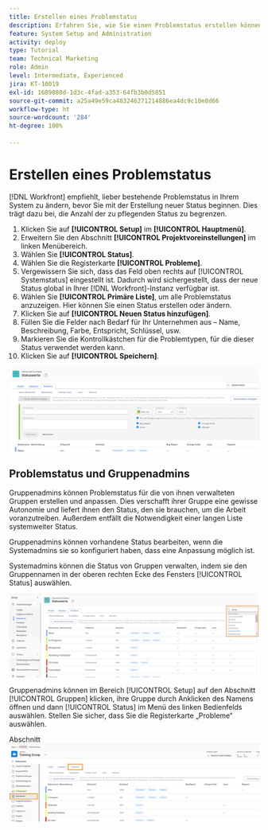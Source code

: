 ```yaml
---
title: Erstellen eines Problemstatus
description: Erfahren Sie, wie Sie einen Problemstatus erstellen können, der den Anforderungen der Workflows Ihres Unternehmens gerecht wird.
feature: System Setup and Administration
activity: deploy
type: Tutorial
team: Technical Marketing
role: Admin
level: Intermediate, Experienced
jira: KT-10019
exl-id: 1689080d-1d3c-4fad-a353-64fb3b0d5851
source-git-commit: a25a49e59ca483246271214886ea4dc9c10e8d66
workflow-type: ht
source-wordcount: '284'
ht-degree: 100%

---
```


# Erstellen eines Problemstatus

[!DNL Workfront] empfiehlt, lieber bestehende Problemstatus in Ihrem System zu ändern, bevor Sie mit der Erstellung neuer Status beginnen. Dies trägt dazu bei, die Anzahl der zu pflegenden Status zu begrenzen.

1. Klicken Sie auf **[!UICONTROL Setup]** im **[!UICONTROL Hauptmenü]**.
1. Erweitern Sie den Abschnitt **[!UICONTROL Projektvoreinstellungen]** im linken Menübereich.
1. Wählen Sie **[!UICONTROL Status]**.
1. Wählen Sie die Registerkarte **[!UICONTROL Probleme]**.
1. Vergewissern Sie sich, dass das Feld oben rechts auf [!UICONTROL Systemstatus] eingestellt ist. Dadurch wird sichergestellt, dass der neue Status global in Ihrer [!DNL Workfront]-Instanz verfügbar ist.
1. Wählen Sie **[!UICONTROL Primäre Liste]**, um alle Problemstatus anzuzeigen. Hier können Sie einen Status erstellen oder ändern.
1. Klicken Sie auf **[!UICONTROL Neuen Status hinzufügen]**.
1. Füllen Sie die Felder nach Bedarf für Ihr Unternehmen aus – Name, Beschreibung, Farbe, Entspricht, Schlüssel, usw.
1. Markieren Sie die Kontrollkästchen für die Problemtypen, für die dieser Status verwendet werden kann.
1. Klicken Sie auf **[!UICONTROL Speichern]**.

![Neues Statusfenster auf der Seite [!UICONTROL Status]](assets/admin-fund-create-issue-status.png)

## Problemstatus und Gruppenadmins

Gruppenadmins können Problemstatus für die von ihnen verwalteten Gruppen erstellen und anpassen. Dies verschafft ihrer Gruppe eine gewisse Autonomie und liefert ihnen den Status, den sie brauchen, um die Arbeit voranzutreiben. Außerdem entfällt die Notwendigkeit einer langen Liste systemweiter Status.

Gruppenadmins können vorhandene Status bearbeiten, wenn die Systemadmins sie so konfiguriert haben, dass eine Anpassung möglich ist.

Systemadmins können die Status von Gruppen verwalten, indem sie den Gruppennamen in der oberen rechten Ecke des Fensters [!UICONTROL Status] auswählen.

![Menü „Gruppenliste“ auf der Seite [!UICONTROL Status]](assets/admin-fund-change-group-master-list.png)

Gruppenadmins können im Bereich [!UICONTROL Setup] auf den Abschnitt [!UICONTROL Gruppen] klicken, ihre Gruppe durch Anklicken des Namens öffnen und dann [!UICONTROL Status] im Menü des linken Bedienfelds auswählen. Stellen Sie sicher, dass Sie die Registerkarte „Probleme“ auswählen.

Abschnitt ![[!UICONTROL Status] der Seite [!UICONTROL Gruppe]](assets/admin-fund-group-issue-statuses.png)

<!---
For detailed information on how managing statuses can be done by group administrators, see these articles:
Create and customize group statuses
Group administrators
--->

<!---
learn more URLs
Issue statuses
Create and customize system-wide statuses
--->

